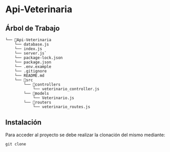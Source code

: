 # Api-Veterinaria
## Árbol de Trabajo
```
└── 📁Api-Veterinaria
    └── database.js
    └── index.js
    └── server.js`
    └── package-lock.json
    └── package.json
    └── .env.example
    └── .gitignore
    └── README.md
    └── 📁src
        └── 📁controllers
            └── veterinario_controller.js
        └── 📁models
            └── Veterinario.js
        └── 📁routers
            └── veterinario_routes.js
```
## Instalación
Para acceder al proyecto se debe realizar la clonación del mismo mediante:
```
git clone
```

